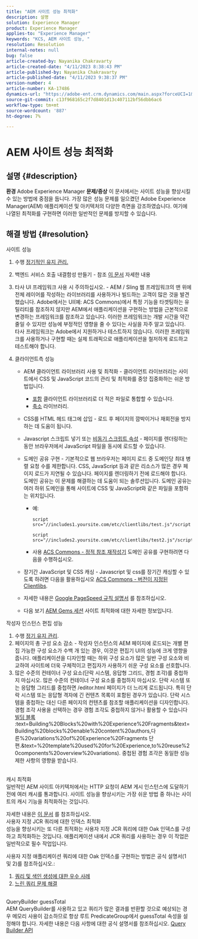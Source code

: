 ```yaml
---
title: "AEM 사이트 성능 최적화"
description: 설명
solution: Experience Manager
product: Experience Manager
applies-to: "Experience Manager"
keywords: "KCS, AEM 사이트 성능, "
resolution: Resolution
internal-notes: null
bug: false
article-created-by: Nayanika Chakravarty
article-created-date: "4/11/2023 8:38:43 PM"
article-published-by: Nayanika Chakravarty
article-published-date: "4/11/2023 9:38:37 PM"
version-number: 4
article-number: KA-17486
dynamics-url: "https://adobe-ent.crm.dynamics.com/main.aspx?forceUCI=1&pagetype=entityrecord&etn=knowledgearticle&id=453ca3d5-a8d8-ed11-a7c7-6045bd006b4b"
source-git-commit: c13f968165c2f7d8401d13c407112bf56dbb6ac6
workflow-type: tm+mt
source-wordcount: '887'
ht-degree: 7%

---
```


# AEM 사이트 성능 최적화

## 설명 {#description}

<b>환경</b>
Adobe Experience Manager
<b>문제/증상</b>
이 문서에서는 사이트 성능을 향상시킬 수 있는 방법에 중점을 둡니다. 가장 많은 성능 문제를 일으켰던 Adobe Experience Manager(AEM) 애플리케이션 및 아키텍처의 다양한 측면을 강조하였습니다. 여기에 나열된 최적화를 구현하면 이러한 일반적인 문제를 방지할 수 있습니다.


## 해결 방법 {#resolution}

사이트 성능<br>
1. 수행 [정기적인 유지 관리.](https://experienceleague.adobe.com/docs/experience-manager-cloud-service/content/operations/maintenance.html?lang=ko)
2. 백엔드 서비스 호출 내결함성 만들기 - 참조 [이 문서](https://helpx.adobe.com/experience-manager/kb/backend-web-service-call-blocking-threads-AEM.html) 자세한 내용
3. 타사 UI 프레임워크 사용 시 주의하십시오. - AEM / Sling 웹 프레임워크의 맨 위에 전체 레이어를 작성하는 라이브러리를 사용하거나 빌드하는 고객이 많은 것을 발견했습니다. Adobe에서는 UI(예: ACS Commons)에서 특정 기능을 타겟팅하는 유틸리티를 참조하지 않지만 AEM에서 애플리케이션을 구현하는 방법을 근본적으로 변경하는 프레임워크를 참조하고 있습니다. 이러한 프레임워크는 개발 시간을 약간 줄일 수 있지만 성능에 부정적인 영향을 줄 수 있다는 사실을 자주 알고 있습니다.
타사 프레임워크는 Adobe에서 지원하거나 테스트하지 않습니다. 이러한 프레임워크를 사용하거나 구현할 때는 실제 트래픽으로 애플리케이션을 철저하게 로드하고 테스트해야 합니다.
4. 클라이언트측 성능

   - AEM 클라이언트 라이브러리 사용 및 최적화 - 클라이언트 라이브러리는 사이트에서 CSS 및 JavaScript 코드의 관리 및 최적화를 중앙 집중화하는 쉬운 방법입니다.

      - [포함](https://experienceleague.adobe.com/docs/experience-manager-release-information/aem-release-updates/previous-updates/aem-previous-versions.html?lang=ko-KR) 클라이언트 라이브러리로 더 적은 파일로 통합할 수 있습니다.
      - [축소](https://experienceleague.adobe.com/docs/experience-manager-release-information/aem-release-updates/previous-updates/aem-previous-versions.html?lang=ko-KR) 라이브러리.
   - CSS를 HTML 헤드 태그에 삽입 - 로드 후 페이지의 깜박이거나 재회전을 방지하는 데 도움이 됩니다.
   - Javascript 스크립트 넣기 또는 [비동기 스크립트 속성](https://github.com/nateyolles/aem-clientlib-async) - 페이지를 렌더링하는 동안 브라우저에서 JavaScript 파일을 동시에 로드할 수 있습니다.
   - 도메인 공유 구현 - 기본적으로 웹 브라우저는 페이지 로드 중 도메인당 최대 병렬 요청 수를 제한합니다. CSS, JavaScript 등과 같은 리소스가 많은 경우 페이지 로드가 지연될 수 있습니다. 페이지를 렌더링하기 전에 로드해야 합니다. 도메인 공유는 이 문제를 해결하는 데 도움이 되는 솔루션입니다. 도메인 공유는 여러 하위 도메인을 통해 사이트에 CSS 및 JavaScript와 같은 파일을 포함하는 위치입니다.

      - 예:

         ```
         script src="//includes1.yoursite.com/etc/clientlibs/test.js"/script
         ```



         ```
         script src="//includes2.yoursite.com/etc/clientlibs/test2.js"/script
         ```
      - 사용 [ACS Commons - 정적 참조 재작성기](https://adobe-consulting-services.github.io/acs-aem-commons/features/utils-and-apis/static-reference-rewriter/index.html) 도메인 공유를 구현하려면 다음을 수행하십시오.
   - 장기간 JavaScript 및 CSS 캐싱 - Javascript 및 css를 장기간 캐싱할 수 있도록 하려면 다음을 활용하십시오 [ACS Commons - 버전이 지정된 Clientlibs](https://adobe-consulting-services.github.io/acs-aem-commons/features/versioned-clientlibs/index.html).
   - 자세한 내용은 [Google PageSpeed 규칙 설명서](https://developers.google.com/speed/docs/insights/rules) 를 참조하십시오.
   - 다음 보기 [AEM Gems 세션](https://experienceleague.adobe.com/#home) 사이트 최적화에 대한 자세한 정보입니다.

작성자 인스턴스 편집 성능
1. 수행 [정기 유지 관리](https://experienceleague.adobe.com/docs/experience-manager-cloud-service/content/operations/maintenance.html?lang=ko).
2. 페이지의 총 구성 요소 감소 - 작성자 인스턴스의 AEM 페이지에 로드되는 개별 편집 가능한 구성 요소가 수백 개 있는 경우, 이것은 편집기 UI의 성능에 크게 영향을 줍니다. 애플리케이션을 디자인할 때는 하위 구성 요소가 많은 일반 구성 요소와 비교하여 사이트에 더욱 구체적이고 편집자가 사용하기 쉬운 구성 요소를 선호합니다.
3. 많은 수준의 컨테이너 구성 요소(단락 시스템, 응답형 그리드, 경험 조각)를 중첩하지 마십시오. 많은 수준의 컨테이너 구성 요소를 중첩하지 마십시오. 단락 시스템 또는 응답형 그리드를 중첩하면 /editor.html 페이지가 더 느리게 로드됩니다. 특히 단락 시스템 또는 응답형 격자에 긴 컨텐츠 목록이 포함된 경우가 있습니다. 단락 시스템을 중첩하는 대신 다른 페이지의 컨텐츠를 참조할 애플리케이션을 디자인합니다. 경험 조각 사용을 선택하는 경우 경험 조각도 중첩하지 않거나 활용할 수 있습니다 [빌딩 블록](https://experienceleague.adobe.com/docs/experience-manager-learn/sites/experience-fragments/building-blocks.html?lang=en#) :text=Building%20Blocks%20with%20Experience%20Fragments&amp;text=Building%20blocks%20enable%20content%20authors,다른%20variations%20of%20Experience%20Fragments 단편.&amp;text=%20template%20used%20for%20Experience,to%20reuse%20components%20overview%20variations). 중첩된 경험 조각은 동일한 성능 제한 사항의 영향을 받습니다.

<br>캐시 최적화<br>
일반적인 AEM 사이트 아키텍처에서는 HTTP 요청이 AEM 게시 인스턴스에 도달하기 전에 여러 캐시를 통과합니다. 사이트 성능을 향상시키는 가장 쉬운 방법 중 하나는 사이트의 캐시 기능을 최적화하는 것입니다.

자세한 내용은 [이 문서](https://experienceleague.adobe.com/docs/experience-cloud-kcs/kbarticles/KA-17461.html?lang=en) 를 참조하십시오.
<br>사용자 지정 JCR 쿼리에 대한 인덱스 최적화<br>
성능을 향상시키는 또 다른 최적화는 사용자 지정 JCR 쿼리에 대한 Oak 인덱스를 구성하고 최적화하는 것입니다. 애플리케이션 내에서 JCR 쿼리를 사용하는 경우 이 작업은 일반적으로 필수 작업입니다.

사용자 지정 애플리케이션 쿼리에 대한 Oak 인덱스를 구현하는 방법은 공식 설명서(1 및 2)를 참조하십시오.:

1. [쿼리 및 색인 생성에 대한 우수 사례](https://experienceleague.adobe.com/docs/experience-manager-65/deploying/practices/best-practices-for-queries-and-indexing.html?lang=ko)
2. [느린 쿼리 문제 해결](https://experienceleague.adobe.com/docs/experience-manager-65/developing/bestpractices/troubleshooting-slow-queries.html?lang=en)

<br>QueryBuilder guessTotal<br>
AEM QueryBuilder를 사용하고 있고 쿼리가 많은 결과를 반환할 것으로 예상되는 경우 메모리 사용이 감소하므로 항상 루트 PredicateGroup에서 guessTotal 속성을 설정해야 합니다. 자세한 내용은 다음 사항에 대한 공식 설명서를 참조하십시오. [Query Builder API](https://experienceleague.adobe.com/docs/experience-manager-65/developing/platform/query-builder/querybuilder-api.html?lang=en#using-p-guesstotal-to-return-the-results)
